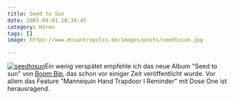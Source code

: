 ```yaml
---
title: Seed to Sun
date: 2003-08-01 20:34:45
category: Hören
tags: []
image: https://www.misantropolis.de/images/posts/seedtosun.jpg

---
```


[![](http://www.misantropolis.de/wp-content/uploads/2008/04/seedtosun.jpg "seedtosun")](http://www.misantropolis.de/wp-content/uploads/2008/04/seedtosun.jpg)Ein wenig verspätet empfehle ich das neue Album "Seed to sun" von [Boom Bip](http://en.wikipedia.org/wiki/Boom_Bip), das schon vor einiger Zeit veröffentlicht wurde. Vor allem das Feature "Mannequin Hand Trapdoor I Reminder" mit Dose One ist herausragend.

